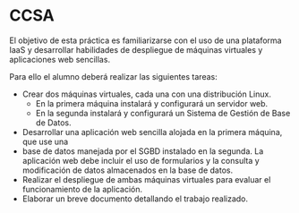 # CCSA

El objetivo de esta práctica es familiarizarse con el uso de una plataforma IaaS y desarrollar habilidades de despliegue de máquinas virtuales y aplicaciones web sencillas.

Para ello el alumno deberá realizar las siguientes tareas:

* Crear dos máquinas virtuales, cada una con una distribución Linux.
	* En la primera máquina instalará y configurará un servidor web.
	* En la segunda instalará y configurará un Sistema de Gestión de Base de Datos.
* Desarrollar una aplicación web sencilla alojada en la primera máquina, que use una
* base de datos manejada por el SGBD instalado en la segunda. La aplicación web debe incluir el uso de formularios y la consulta y modificación de datos almacenados en la base de datos.
* Realizar el despliegue de ambas máquinas virtuales para evaluar el funcionamiento de la aplicación.
* Elaborar un breve documento detallando el trabajo realizado.
